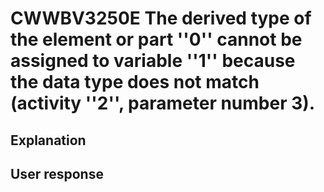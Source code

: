 # CWWBV3250E The derived type of the element or part ''0'' cannot be assigned to variable ''1'' because the data type does not match (activity ''2'', parameter number 3).

## Explanation

## User response